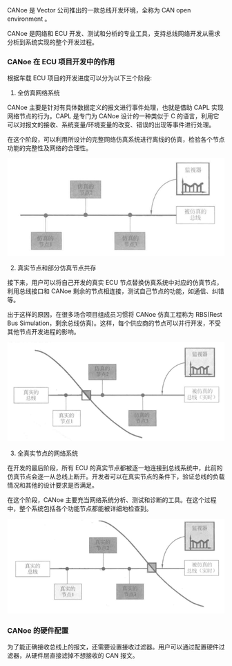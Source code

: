 
CANoe 是 Vector 公司推出的一款总线开发环境，全称为 CAN open environment 。

CANoe 是网络和 ECU 开发、测试和分析的专业工具，支持总线网络开发从需求分析到系统实现的整个开发过程。

### CANoe 在 ECU 项目开发中的作用

根据车载 ECU 项目的开发进度可以分为以下三个阶段:

1. 全仿真网络系统

CANoe 主要是针对有具体数据定义的报文进行事件处理，也就是借助 CAPL 实现网络节点的行为。CAPL 是专门为 CANoe 设计的一种类似于 C 的语言，利用它可以对报文的接收、系统变量/环境变量的改变、错误的出现等事件进行处理。

在这个阶段，可以利用所设计的完整网络仿真系统进行离线的仿真，检验各个节点功能的完整性及网络的合理性。

![](img/02_全仿真网络系统.png)

2. 真实节点和部分仿真节点共存

接下来，用户可以将自己开发的真实 ECU 节点替换仿真系统中对应的仿真节点，利用总线接口和 CANoe 剩余的节点相连接，测试自己节点的功能，如通信、纠错等。

出于这样的原因，在很多场合项目组成员习惯将 CANoe 仿真工程称为 RBS(Rest Bus Simulation，剩余总线仿真)。这样，每个供应商的节点可以并行开发，不受其他节点开发进程的影响。

![](img/02_真实节点和部分仿真节点共存.png)

3. 全真实节点的网络系统

在开发的最后阶段，所有 ECU 的真实节点都被逐一地连接到总线系统中，此前的仿真节点会逐一从总线上断开。开发者可以在真实节点的条件下，验证总线的负载情况和其他的设计要求是否满足。

在这个阶段，CANoe 主要充当网络系统分析、测试和诊断的工具。在这个过程中，整个系统包括各个功能节点都能被详细地检查到。

![](img/02_全真实节点网络系统.png)

### CANoe 的硬件配置

为了能正确接收总线上的报文，还需要设置接收过滤器。用户可以通过配置硬件过滤器，从硬件层直接滤掉不想接收的 CAN 报文。
